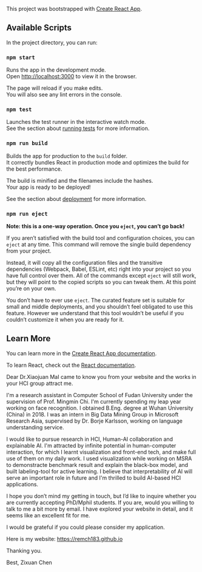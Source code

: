 This project was bootstrapped with [Create React App](https://github.com/facebook/create-react-app).

## Available Scripts

In the project directory, you can run:

### `npm start`

Runs the app in the development mode.<br>
Open [http://localhost:3000](http://localhost:3000) to view it in the browser.

The page will reload if you make edits.<br>
You will also see any lint errors in the console.

### `npm test`

Launches the test runner in the interactive watch mode.<br>
See the section about [running tests](https://facebook.github.io/create-react-app/docs/running-tests) for more information.

### `npm run build`

Builds the app for production to the `build` folder.<br>
It correctly bundles React in production mode and optimizes the build for the best performance.

The build is minified and the filenames include the hashes.<br>
Your app is ready to be deployed!

See the section about [deployment](https://facebook.github.io/create-react-app/docs/deployment) for more information.

### `npm run eject`

**Note: this is a one-way operation. Once you `eject`, you can’t go back!**

If you aren’t satisfied with the build tool and configuration choices, you can `eject` at any time. This command will remove the single build dependency from your project.

Instead, it will copy all the configuration files and the transitive dependencies (Webpack, Babel, ESLint, etc) right into your project so you have full control over them. All of the commands except `eject` will still work, but they will point to the copied scripts so you can tweak them. At this point you’re on your own.

You don’t have to ever use `eject`. The curated feature set is suitable for small and middle deployments, and you shouldn’t feel obligated to use this feature. However we understand that this tool wouldn’t be useful if you couldn’t customize it when you are ready for it.

## Learn More

You can learn more in the [Create React App documentation](https://facebook.github.io/create-react-app/docs/getting-started).

To learn React, check out the [React documentation](https://reactjs.org/).

Dear Dr.Xiaojuan MaI came to know you from your website and the works in your HCI group attract me.

 I'm a research assistant in Computer School of Fudan University under the supervision of Prof. Mingmin Chi. I'm currently spending my leap year working on face recognition. I obtained B.Eng. degree at Wuhan University (China) in 2018. I was an intern in Big Data Mining Group in Microsoft Research Asia, supervised by Dr. Borje Karlsson, working on language understanding service. 
 
 I would like to pursue research in HCI, Human-AI collaboration and explainable AI. I'm attracted by infinite potential in human-computer interaction, for which I learnt visualization and front-end tech, and make full use of them on my daily work. I used visualization while working on MSRA to demonstracte benchmark result and explain the black-box model, and built labeling-tool for active learning. I believe that interpretability of AI will serve an important role in future and I'm thrilled to build AI-based HCI applications.

I hope you don’t mind my getting in touch, but I’d like to inquire whether you are currently accepting PhD/Mphil students. If you are, would you willing to talk to me a bit more by email. I have explored your website in detail, and it seems like an excellent fit for me.

I would be grateful if you could please consider my application. 

Here is my website: https://remch183.github.io

Thanking you.

Best,
Zixuan Chen